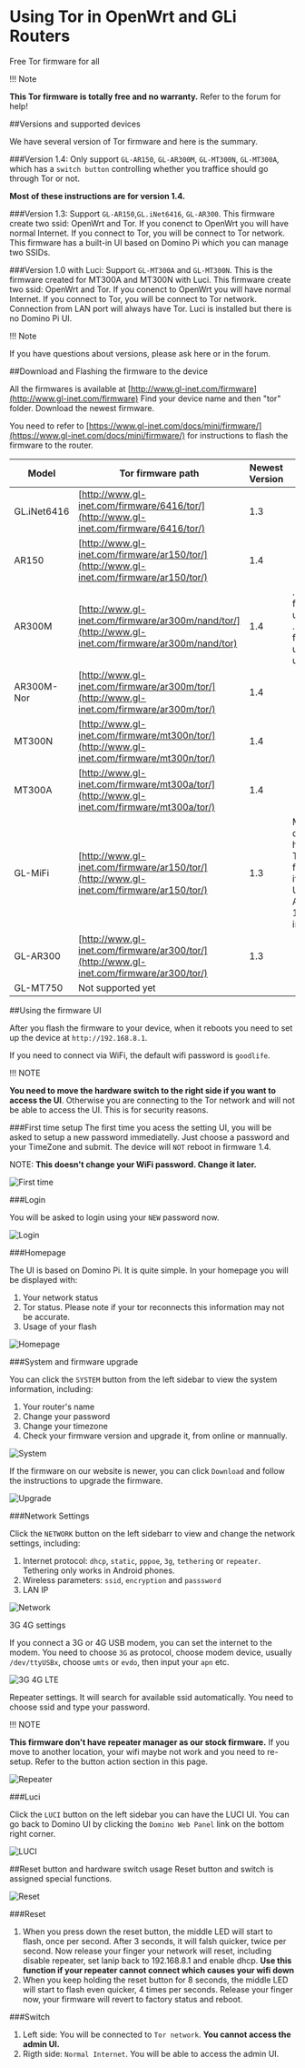 Using Tor in OpenWrt and GLi Routers
===================================

Free Tor firmware for all

!!! Note

**This Tor firmware is totally free and no warranty.** Refer to the forum for help!

##Versions and supported devices

We have several version of Tor firmware and here is the summary. 

###Version 1.4:
Only support `GL-AR150`, `GL-AR300M`, `GL-MT300N`, `GL-MT300A`, which has a `switch button` controlling whether you traffice should go through Tor or not.

**Most of these instructions are for version 1.4.**

###Version 1.3: 
Support `GL-AR150`,`GL.iNet6416`, `GL-AR300`. This firmware create two ssid: OpenWrt and Tor. If you conenct to OpenWrt you will have normal Internet. If you connect to Tor, you will be connect to Tor network. This firmware has a built-in UI based on Domino Pi which you can manage two SSIDs.

###Version 1.0 with Luci:
Support `GL-MT300A` and `GL-MT300N`. This is the firmware created for MT300A and MT300N with Luci. This firmware create two ssid: OpenWrt and Tor. If you conenct to OpenWrt you will have normal Internet. If you connect to Tor, you will be connect to Tor network. Connection from LAN port will always have Tor. Luci is installed but there is no Domino Pi UI.

!!! Note

If you have questions about versions, please ask here or in the forum.

##Download and Flashing the firmware to the device

All the firmwares is available at [http://www.gl-inet.com/firmware](http://www.gl-inet.com/firmware)
Find your device name and then "tor" folder. Download the newest firmware.

You need to refer to [https://www.gl-inet.com/docs/mini/firmware/](https://www.gl-inet.com/docs/mini/firmware/) for instructions to flash the firmware to the router. 

| Model 	| Tor firmware path 	| Newest Version 	| Note 	|
|-------------	|----------------------------------------------------------------------------------------	|----------------	|--------------------------------------------------------------	|
| GL.iNet6416 	| [http://www.gl-inet.com/firmware/6416/tor/](http://www.gl-inet.com/firmware/6416/tor/) 	| 1.3 	|  	|
| AR150 	| [http://www.gl-inet.com/firmware/ar150/tor/](http://www.gl-inet.com/firmware/ar150/tor/) 	| 1.4 	|  	|
| AR300M 	| [http://www.gl-inet.com/firmware/ar300m/nand/tor/](http://www.gl-inet.com/firmware/ar300m/nand/tor) 	| 1.4 	| .rar is for web upgrade .img is for uboot upgrade 	|
| AR300M-Nor 	| [http://www.gl-inet.com/firmware/ar300m/tor/](http://www.gl-inet.com/firmware/ar300m/tor/) 	| 1.4 	|  	|
| MT300N 	| [http://www.gl-inet.com/firmware/mt300n/tor/](http://www.gl-inet.com/firmware/mt300n/tor/) 	| 1.4 	|  	|
| MT300A 	| [http://www.gl-inet.com/firmware/mt300a/tor/](http://www.gl-inet.com/firmware/mt300a/tor/) 	| 1.4 	|  	|
| GL-MiFi 	| [http://www.gl-inet.com/firmware/ar150/tor/](http://www.gl-inet.com/firmware/ar150/tor/) 	| 1.3 	| MiFi don't have a Tor firmware itself. Use AR150 1.3 instead 	|
| GL-AR300 	| [http://www.gl-inet.com/firmware/ar300/tor/](http://www.gl-inet.com/firmware/ar300/tor/) 	| 1.3 	|  	|
| GL-MT750 	| Not supported yet 	|  	|  	|

##Using the firmware UI

After you flash the firmware to your device, when it reboots you need to set up the device at `http://192.168.8.1`. 

If you need to connect via WiFi, the default wifi password is `goodlife`.

!!! NOTE 

**You need to move the hardware switch to the right side if you want to access the UI**. Otherwise you are connecting to the Tor network and will not be able to access the UI. This is for security reasons.

###First time setup
The first time you acess the setting UI, you will be asked to setup a new password immediatelly. Just choose a password and your TimeZone and submit. The device will `NOT` reboot in firmware 1.4.

NOTE: **This doesn't change your WiFi password. Change it later.**

![First time](src/tor/first_time.jpg)

###Login

You will be asked to login using your `NEW` password now.

![Login](src/tor/login.jpg)

###Homepage

The UI is based on Domino Pi. It is quite simple. In your homepage you will be displayed with:

1. Your network status
2. Tor status. Please note if your tor reconnects this information may not be accurate. 
3. Usage of your flash

![Homepage](src/tor/homepage.jpg)

###System and firmware upgrade

You can click the `SYSTEM` button from the left sidebar to view the system information, including:

1. Your router's name
2. Change your password
3. Change your timezone
4. Check your firmware version and upgrade it, from online or mannually.

![System](src/tor/system.jpg)

If the firmware on our website is newer, you can click `Download` and follow the instructions to upgrade the firmware.

![Upgrade](src/tor/upgrade.jpg)

###Network Settings

Click the `NETWORK` button on the left sidebarr to view and change the network settings, including:

1. Internet protocol: `dhcp`, `static`, `pppoe`, `3g`, `tethering` or `repeater`. Tethering only works in Android phones.
2. Wireless parameters: `ssid`, `encryption` and `passsword`
3. LAN IP

![Network](src/tor/network.jpg)

3G 4G settings

If you connect a 3G or 4G USB modem, you can set the internet to the modem. You need to choose `3G` as protocol, choose modem device, usually `/dev/ttyUSBx`, choose `umts` or `evdo`, then input your `apn` etc. 

![3G 4G LTE](src/tor/3g.jpg)

Repeater settings. It will search for available ssid automatically. You need to choose ssid and type your password. 

!!! NOTE 

**This firmware don't have repeater manager as our stock firmware.** If you move to another location, your wifi maybe not work and you need to re-setup. Refer to the button action section in this page.

![Repeater](src/tor/repeater.jpg)

###Luci

Click the `LUCI` button on the left sidebar you can have the LUCI UI. You can go back to Domino UI by clicking the `Domino Web Panel` link on the bottom right corner.

![LUCI](src/tor/luci.jpg)

##Reset button and hardware switch usage
Reset button and switch is assigned special functions.

![Reset](src/tor/button_leds.jpg)

###Reset

1. When you press down the reset button, the middle LED will start to flash, once per second. After 3 seconds, it will falsh quicker, twice per second. Now release your finger your network will reset, including disable repeater, set lanip back to 192.168.8.1 and enable dhcp. **Use this function if your repeater cannot connect which causes your wifi down**
2. When you keep holding the reset button for 8 seconds, the middle LED will start to flash even quicker, 4 times per seconds. Release your finger now, your firmware will revert to factory status and reboot.

###Switch

1. Left side: You will be connected to `Tor network`. **You cannot access the admin UI.**
2. Rigth side: `Normal Internet`. You will be able to access the admin UI.
